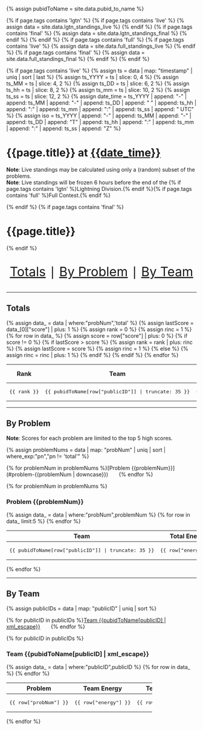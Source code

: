 {% assign pubidToName = site.data.pubid_to_name %}

{% if page.tags contains 'lgtn' %}
{% if page.tags contains 'live' %}
{% assign data = site.data.lgtn_standings_live %}
{% endif %}
{% if page.tags contains 'final' %}
{% assign data = site.data.lgtn_standings_final %}
{% endif %}
{% endif %}
{% if page.tags contains 'full' %}
{% if page.tags contains 'live' %}
{% assign data = site.data.full_standings_live %}
{% endif %}
{% if page.tags contains 'final' %}
{% assign data = site.data.full_standings_final %}
{% endif %}
{% endif %}

{% if page.tags contains 'live' %}
{% assign ts = data | map: "timestamp" | uniq | sort | last %}
{% assign ts_YYYY = ts | slice: 0, 4 %}
{% assign ts_MM = ts | slice: 4, 2 %}
{% assign ts_DD = ts | slice: 6, 2 %}
{% assign ts_hh = ts | slice: 8, 2 %}
{% assign ts_mm = ts | slice: 10, 2 %}
{% assign ts_ss = ts | slice: 12, 2 %}
{% assign date_time = ts_YYYY | append: "-" | append: ts_MM | append: "-" | append: ts_DD | append: " " | append: ts_hh | append: ":" | append: ts_mm | append: ":" | append: ts_ss | append: " UTC" %}
{% assign iso = ts_YYYY | append: "-" | append: ts_MM | append: "-" | append: ts_DD | append: "T" | append: ts_hh | append: ":" | append: ts_mm | append: ":" | append: ts_ss | append: "Z" %}

# {{page.title}} at [{{date_time}}](https://www.timeanddate.com/worldclock/fixedtime.html?iso={{iso}})

**Note**: Live standings may be calculated using only a (random) subset of the problems.  
**Note**: Live standings will be frozen 6 hours before the end of the
{% if page.tags contains 'lgtn' %}Lightning Division.{% endif %}{% if page.tags contains 'full' %}Full Contest.{% endif %}

{% endif %}
{% if page.tags contains 'final' %}
# {{page.title}}
{% endif %}

<p style="text-align: center; font-size: 2.4em;">
<a href="#totals">Totals</a>
&mid;
<a href="#by-problem">By Problem</a>
&mid;
<a href="#by-team">By Team</a>
</p>


****

## Totals

<table>
    <thead>
        <th style="width:55px">Rank</th>
        <th style="width:330px">Team</th>
        <th style="width:220px">Total Energy</th>
        <th style="width:110px">Total Score</th>
    </thead>
    <tbody>
    {% assign data_ = data | where:"probNum",'total' %}
    {% assign lastScore = data_[0]["score"] | plus: 1 %}
    {% assign rank = 0 %}
    {% assign rinc = 1 %}
    {% for row in data_ %}
        {% assign score = row["score"] | plus: 0 %}
        {% if score != 0 %}
            {% if lastScore > score %}
                {% assign rank = rank | plus: rinc %}
                {% assign lastScore = score %}
                {% assign rinc = 1 %}
            {% else %}
                {% assign rinc = rinc | plus: 1 %}
            {% endif %}
        <tr>
            <td style="text-align:right"><pre>{{ rank }}</pre></td>
            <td style="text-align:left"><pre>{{ pubidToName[row["publicID"]] | truncate: 35 }}</pre></td>
            <td style="text-align:right"><pre>{{ row["energy"] }}</pre></td>
            <td style="text-align:right"><pre>{{ score }}</pre></td>
        </tr>
        {% endif %}
    {% endfor %}
    </tbody>
</table>

****

## By Problem

**Note**: Scores for each problem are limited to the top 5 high scores.

{% assign problemNums = data | map: "probNum" | uniq | sort | where_exp:"pn","pn != 'total'" %}

{% for problemNum in problemNums %}[Problem&nbsp;{{problemNum}}](#problem-{{problemNum | downcase}})&emsp;&emsp;{% endfor %}

{% for problemNum in problemNums %}

### Problem {{problemNum}}

<table>
    <thead>
        <th style="width:330px">Team</th>
        <th style="width:220px">Total Energy</th>
        <th style="width:110px">Total Score</th>
    </thead>
    <tbody>
    {% assign data_ = data | where:"probNum",problemNum %}
    {% for row in data_ limit:5 %}
        <tr>
            <td style="text-align:left"><pre>{{ pubidToName[row["publicID"]] | truncate: 35 }}</pre></td>
            <td style="text-align:right"><pre>{{ row["energy"] }}</pre></td>
            <td style="text-align:right"><pre>{{ row["score"] }}</pre></td>
        </tr>
    {% endfor %}
    </tbody>
</table>

{% endfor %}

****

## By Team

{% assign publicIDs = data | map: "publicID" | uniq | sort %}

{% for publicID in publicIDs %}[Team&nbsp;<span markdown="0">{{pubidToName[publicID] | xml_escape}}</span>](#team-{{publicID}})&emsp;&emsp;{% endfor %}

{% for publicID in publicIDs %}

<h3 id="team-{{publicID}}">Team <span markdown="0">{{pubidToName[publicID] | xml_escape}}</span></h3>

<table style="width:386px">
    <thead>
        <th style="width:110px">Problem</th>
        <th style="width:330px">Team Energy</th>
        <th style="width:110px">Team Score</th>
    </thead>
    <tbody>
    {% assign data_ = data | where:"publicID",publicID %}
    {% for row in data_ %}
        <tr>
            <td style="text-align:left"><pre>{{ row["probNum"] }}</pre></td>
            <td style="text-align:right"><pre>{{ row["energy"] }}</pre></td>
            <td style="text-align:right"><pre>{{ row["score"] }}</pre></td>
        </tr>
    {% endfor %}
    </tbody>
</table>

{% endfor %}
